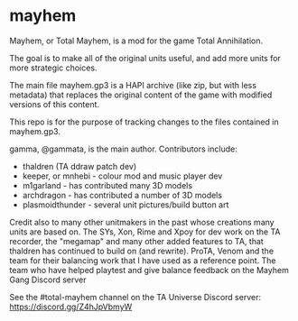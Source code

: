 # mayhem
Mayhem, or Total Mayhem, is a mod for the game Total Annihilation.

The goal is to make all of the original units useful, and add more units for more strategic choices.

The main file mayhem.gp3 is a HAPI archive (like zip, but with less metadata) that replaces the original content of the game with modified versions of this content.

This repo is for the purpose of tracking changes to the files contained in mayhem.gp3.

gamma, @gammata, is the main author.
Contributors include:
- thaldren (TA ddraw patch dev)
- keeper, or mnhebi - colour mod and music player dev
- m1garland - has contributed many 3D models
- archdragon - has contributed a number of 3D models
- plasmoidthunder - several unit pictures/build button art

Credit also to many other unitmakers in the past whose creations many units are based on.
The SYs, Xon, Rime and Xpoy for dev work on the TA recorder, the "megamap" and many other added features to TA, that thaldren has continued to build on (and rewrite).
ProTA, Venom and the team for their balancing work that I have used as a reference point.
The team who have helped playtest and give balance feedback on the Mayhem Gang Discord server 

See the #total-mayhem channel on the TA Universe Discord server: https://discord.gg/Z4hJpVbmyW
